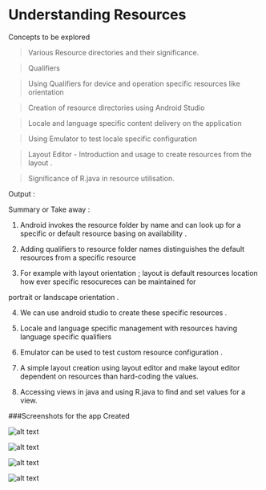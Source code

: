 # Understanding Resources

Concepts to be explored 

> Various Resource directories and their significance. 

> Qualifiers 

> Using Qualifiers for device and operation specific resources like orientation

> Creation of resource directories using Android Studio

> Locale and language specific content delivery on the application

> Using Emulator to test locale specific configuration 

> Layout Editor - Introduction and usage to create resources from the layout .

> Significance of R.java in resource utilisation.


Output :


Summary or Take away :

1) Android invokes the resource folder by name and can look up for a specific or default resource basing on availability .

2) Adding qualifiers to resource folder names distinguishes the default resources from a specific resource

3) For example with layout orientation ; layout is default resources location how ever specific resocureces can be maintained for

portrait or landscape orientation .

4) We can use android studio to create these specific resources .

5) Locale and language specific management with resources having language specific qualifiers 

6) Emulator can be used to test custom resource configuration .

7) A simple layout creation using layout editor and make layout editor dependent on resources than hard-coding the values.

8) Accessing views in java and using R.java to find and set values for a view.


###Screenshots for the app Created  

![alt text](utils/landscape_layout.png)

![alt text](utils/potrait_layout.png)

![alt text](utils/Locale_fr.png)

![alt text](utils/layout-german.png)







